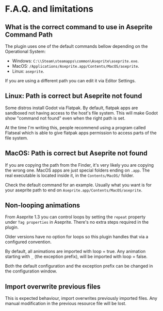 # F.A.Q. and limitations

## What is the correct command to use in Aseprite Command Path

The plugin uses one of the default commands bellow depending on the Operational System:

- Windows: `C:\\Steam\steamapps\common\Aseprite\aseprite.exe`.
- MacOS: `/Applications/Aseprite.app/Contents/MacOS/aseprite`.
- Linux: `aseprite`.

If you are using a different path you can edit it via Editor Settings.

## Linux: Path is correct but Aseprite not found

Some distros install Godot via Flatpak. By default, flatpak apps are sandboxed not having access to the host's file system. This will make Godot show "command not found" even when the right path is set.

At the time I'm writing this, people recommend using a program called Flatseal which is able to give flatpak apps permission to access parts of the file system.

## MacOS: Path is correct but Aseprite not found

If you are copying the path from the Finder, it's very likely you are copying the wrong one. MacOS apps are just special folders ending on `.app`. The real executable is located inside it, in the `Contents/MacOS/` folder.

Check the default command for an example. Usually what you want is for your aseprite path to end on `Aseprite.app/Contents/MacOS/aseprite`.

## Non-looping animations

From Aseprite 1.3 you can control loops by setting the `repeat` property under `Tag properties` in Aseprite. There's no extra steps required in the plugin.

Older versions have no option for loops so this plugin handles that via a configured convention.

By default, all animations are imported with loop = true. Any animation starting with `_` (the exception prefix), will be imported with loop = false.

Both the default configuration and the exception prefix can be changed in the configuration window.

## Import overwrite previous files

This is expected behaviour, import overwrites previously imported files. Any manual modification in the previous resource file will be lost.
